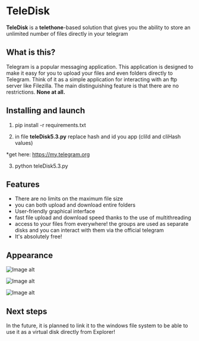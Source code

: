 TeleDisk
========

**TeleDisk** is a **telethone**-based solution that gives you the ability to store an unlimited number of files directly in your telegram

What is this?
-------------

Telegram is a popular messaging application. This application is designed to make it easy for you to upload your files and even folders directly to Telegram. Think of it as a simple application for interacting with an ftp server like Filezilla. The main distinguishing feature is that there are no restrictions. **None at all.**


Installing and launch
---------------------

 1) pip install -r requirements.txt
 
 2) in file **teleDisk5.3.py** replace hash and id you app (cliId and cliHash values)
 
 *get here: https://my.telegram.org
 
 3) python teleDisk5.3.py


Features
--------

* There are no limits on the maximum file size
* you can both upload and download entire folders
* User-friendly graphical interface
* fast file upload and download speed thanks to the use of multithreading
* access to your files from everywhere! the groups are used as separate disks and you can interact with them via the official telegram
* It's absolutely free!

Appearance
----------

![Image alt](https://github.com/Rikki1004/img/blob/main/teleDisk/img%20(1).png)

![Image alt](https://github.com/Rikki1004/img/blob/main/teleDisk/img%20(2).png)

![Image alt](https://github.com/Rikki1004/img/blob/main/teleDisk/img%20(3).png)

Next steps
----------

In the future, it is planned to link it to the windows file system to be able to use it as a virtual disk directly from Explorer!
